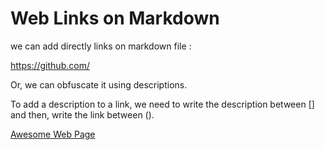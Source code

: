 # Web Links on Markdown

we can add directly links on markdown file :

https://github.com/

Or, we can obfuscate it using descriptions.

To add a description to a link, we need to write the description between [] and then, write the link between ().

[Awesome Web Page](https://youtu.be/dQw4w9WgXcQ?si=fAfLmitQGUkXFwmk)

